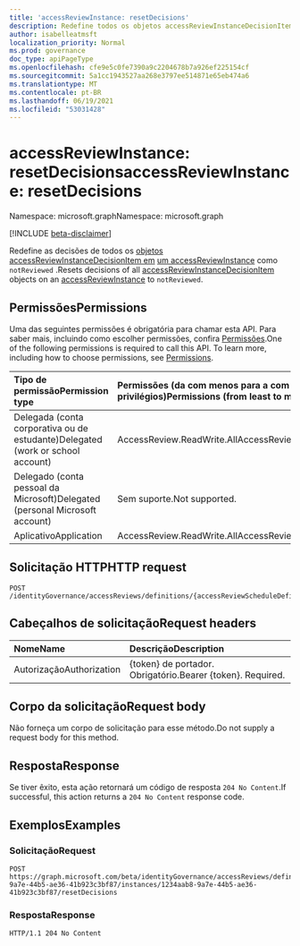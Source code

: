 ```yaml
---
title: 'accessReviewInstance: resetDecisions'
description: Redefine todos os objetos accessReviewInstanceDecisionItem em um accessReviewInstance como `notReviewed` .
author: isabelleatmsft
localization_priority: Normal
ms.prod: governance
doc_type: apiPageType
ms.openlocfilehash: cfe9e5c0fe7390a9c2204678b7a926ef225154cf
ms.sourcegitcommit: 5a1cc1943527aa268e3797ee514871e65eb474a6
ms.translationtype: MT
ms.contentlocale: pt-BR
ms.lasthandoff: 06/19/2021
ms.locfileid: "53031428"
---
```

# <a name="accessreviewinstance-resetdecisions"></a><span data-ttu-id="0d1a0-103">accessReviewInstance: resetDecisions</span><span class="sxs-lookup"><span data-stu-id="0d1a0-103">accessReviewInstance: resetDecisions</span></span>
<span data-ttu-id="0d1a0-104">Namespace: microsoft.graph</span><span class="sxs-lookup"><span data-stu-id="0d1a0-104">Namespace: microsoft.graph</span></span>

[!INCLUDE [beta-disclaimer](../../includes/beta-disclaimer.md)]

<span data-ttu-id="0d1a0-105">Redefine as decisões de todos os [objetos accessReviewInstanceDecisionItem em](../resources/accessreviewinstancedecisionitem.md) [um accessReviewInstance](../resources/accessreviewinstance.md) como `notReviewed` .</span><span class="sxs-lookup"><span data-stu-id="0d1a0-105">Resets decisions of all [accessReviewInstanceDecisionItem](../resources/accessreviewinstancedecisionitem.md) objects on an [accessReviewInstance](../resources/accessreviewinstance.md) to `notReviewed`.</span></span>

## <a name="permissions"></a><span data-ttu-id="0d1a0-106">Permissões</span><span class="sxs-lookup"><span data-stu-id="0d1a0-106">Permissions</span></span>
<span data-ttu-id="0d1a0-p101">Uma das seguintes permissões é obrigatória para chamar esta API. Para saber mais, incluindo como escolher permissões, confira [Permissões](/graph/permissions-reference).</span><span class="sxs-lookup"><span data-stu-id="0d1a0-p101">One of the following permissions is required to call this API. To learn more, including how to choose permissions, see [Permissions](/graph/permissions-reference).</span></span>

|<span data-ttu-id="0d1a0-109">Tipo de permissão</span><span class="sxs-lookup"><span data-stu-id="0d1a0-109">Permission type</span></span>|<span data-ttu-id="0d1a0-110">Permissões (da com menos para a com mais privilégios)</span><span class="sxs-lookup"><span data-stu-id="0d1a0-110">Permissions (from least to most privileged)</span></span>|
|:---|:---|
|<span data-ttu-id="0d1a0-111">Delegada (conta corporativa ou de estudante)</span><span class="sxs-lookup"><span data-stu-id="0d1a0-111">Delegated (work or school account)</span></span>|<span data-ttu-id="0d1a0-112">AccessReview.ReadWrite.All</span><span class="sxs-lookup"><span data-stu-id="0d1a0-112">AccessReview.ReadWrite.All</span></span>|
|<span data-ttu-id="0d1a0-113">Delegado (conta pessoal da Microsoft)</span><span class="sxs-lookup"><span data-stu-id="0d1a0-113">Delegated (personal Microsoft account)</span></span>|<span data-ttu-id="0d1a0-114">Sem suporte.</span><span class="sxs-lookup"><span data-stu-id="0d1a0-114">Not supported.</span></span>|
|<span data-ttu-id="0d1a0-115">Aplicativo</span><span class="sxs-lookup"><span data-stu-id="0d1a0-115">Application</span></span>|<span data-ttu-id="0d1a0-116">AccessReview.ReadWrite.All</span><span class="sxs-lookup"><span data-stu-id="0d1a0-116">AccessReview.ReadWrite.All</span></span>|

## <a name="http-request"></a><span data-ttu-id="0d1a0-117">Solicitação HTTP</span><span class="sxs-lookup"><span data-stu-id="0d1a0-117">HTTP request</span></span>

<!-- {
  "blockType": "ignored"
}
-->
``` http
POST /identityGovernance/accessReviews/definitions/{accessReviewScheduleDefinitionId}/instances/{accessReviewInstanceId}/resetDecisions
```

## <a name="request-headers"></a><span data-ttu-id="0d1a0-118">Cabeçalhos de solicitação</span><span class="sxs-lookup"><span data-stu-id="0d1a0-118">Request headers</span></span>
|<span data-ttu-id="0d1a0-119">Nome</span><span class="sxs-lookup"><span data-stu-id="0d1a0-119">Name</span></span>|<span data-ttu-id="0d1a0-120">Descrição</span><span class="sxs-lookup"><span data-stu-id="0d1a0-120">Description</span></span>|
|:---|:---|
|<span data-ttu-id="0d1a0-121">Autorização</span><span class="sxs-lookup"><span data-stu-id="0d1a0-121">Authorization</span></span>|<span data-ttu-id="0d1a0-p102">{token} de portador. Obrigatório.</span><span class="sxs-lookup"><span data-stu-id="0d1a0-p102">Bearer {token}. Required.</span></span>|

## <a name="request-body"></a><span data-ttu-id="0d1a0-124">Corpo da solicitação</span><span class="sxs-lookup"><span data-stu-id="0d1a0-124">Request body</span></span>
<span data-ttu-id="0d1a0-125">Não forneça um corpo de solicitação para esse método.</span><span class="sxs-lookup"><span data-stu-id="0d1a0-125">Do not supply a request body for this method.</span></span>

## <a name="response"></a><span data-ttu-id="0d1a0-126">Resposta</span><span class="sxs-lookup"><span data-stu-id="0d1a0-126">Response</span></span>

<span data-ttu-id="0d1a0-127">Se tiver êxito, esta ação retornará um código de resposta `204 No Content`.</span><span class="sxs-lookup"><span data-stu-id="0d1a0-127">If successful, this action returns a `204 No Content` response code.</span></span>

## <a name="examples"></a><span data-ttu-id="0d1a0-128">Exemplos</span><span class="sxs-lookup"><span data-stu-id="0d1a0-128">Examples</span></span>

### <a name="request"></a><span data-ttu-id="0d1a0-129">Solicitação</span><span class="sxs-lookup"><span data-stu-id="0d1a0-129">Request</span></span>
<!-- {
  "blockType": "request",
  "name": "accessreviewinstance_resetdecisions"
}
-->
``` http
POST https://graph.microsoft.com/beta/identityGovernance/accessReviews/definitions/0185aab8-9a7e-44b5-ae36-41b923c3bf87/instances/1234aab8-9a7e-44b5-ae36-41b923c3bf87/resetDecisions
```


### <a name="response"></a><span data-ttu-id="0d1a0-130">Resposta</span><span class="sxs-lookup"><span data-stu-id="0d1a0-130">Response</span></span>
<!-- {
  "blockType": "response",
  "truncated": true
}
-->
``` http
HTTP/1.1 204 No Content
```

